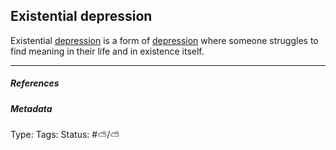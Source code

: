 ## Existential depression

Existential [depression](Depression.md) is a form of [depression](Depression.md) where someone struggles to find meaning in their life and in existence itself. 

---

##### References

##### Metadata

Type: 
Tags:
Status: #⛅️/⛅️

